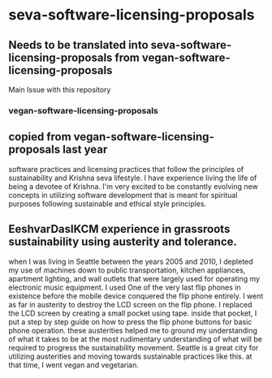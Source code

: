 # seva-software-licensing-proposals

## Needs to be translated into seva-software-licensing-proposals from vegan-software-licensing-proposals

Main Issue with this repository

### vegan-software-licensing-proposals

## copied from vegan-software-licensing-proposals last year

software practices and licensing practices that follow the principles of sustainability and Krishna seva lifestyle. I have experience living the life of being a devotee of Krishna. I'm very excited to be constantly evolving new concepts in utilizing software development that is meant for spiritual purposes following sustainable and ethical style principles.

## EeshvarDasIKCM experience in grassroots sustainability using austerity and tolerance.
when I was living in Seattle between the years 2005 and 2010, I depleted my use of machines down to public transportation, kitchen appliances, apartment lighting, and wall outlets that were largely used for operating my electronic music equipment.
I used One of the very last flip phones in existence before the mobile device conquered the flip phone entirely.
I went as far in austerity to destroy the LCD screen on the flip phone.
I replaced the LCD screen by creating a small pocket using tape.
inside that pocket, I put a step by step guide on how to press the flip phone buttons for basic phone operation.
these austerities helped me to ground my understanding of what it takes to be at the most rudimentary understanding of what will be required to progress the sustainability movement.
Seattle is a great city for utilizing austerities and moving towards sustainable practices like this.
at that time, I went vegan and vegetarian.
